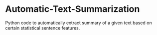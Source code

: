 # Automatic-Text-Summarization
Python code to automatically extract summary of a given text based on certain statistical sentence features.

